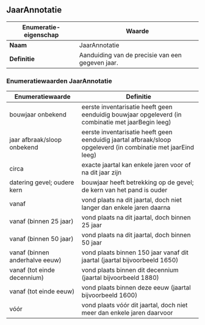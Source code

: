﻿## JaarAnnotatie
| **Enumeratie-eigenschap** | **Waarde** |
| ---- | ---- |
| **Naam** | JaarAnnotatie |
| **Definitie** | Aanduiding van de precisie van een gegeven jaar.<br /> |
### Enumeratiewaarden JaarAnnotatie
| **Enumeratiewaarde** | **Definitie** |
| ---- | ---- |
| bouwjaar onbekend | eerste inventarisatie heeft geen eenduidig bouwjaar opgeleverd (in combinatie met jaarBegin leeg) |
| jaar afbraak/sloop onbekend | eerste inventarisatie heeft geen eenduidig jaartal afbraak/sloop opgeleverd (in combinatie met jaarEind leeg) |
| circa | exacte jaartal kan enkele jaren voor of na dit jaar zijn |
| datering gevel; oudere kern | bouwjaar heeft betrekking op de gevel; de kern van het pand is ouder |
| vanaf | vond plaats na dit jaartal, doch niet langer dan enkele jaren daarna |
| vanaf (binnen 25 jaar) | vond plaats na dit jaartal, doch binnen 25 jaar |
| vanaf (binnen 50 jaar) | vond plaats na dit jaartal, doch binnen 50 jaar |
| vanaf (binnen anderhalve eeuw) | vond plaats binnen 150 jaar vanaf dit jaartal (jaartal bijvoorbeeld 1650) |
| vanaf (tot einde decennium) | vond plaats binnen dit decennium (jaartal bijvoorbeeld 1880) |
| vanaf (tot einde eeuw) | vond plaats binnen deze eeuw (jaartal bijvoorbeeld 1600) |
| vóór | vond plaats v&#243;&#243;r dit jaartal, doch niet meer dan enkele jaren daarvoor |
